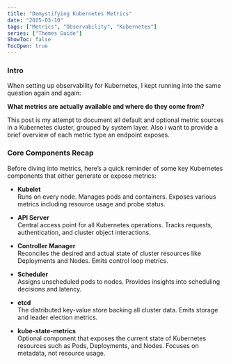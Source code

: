 ```yaml
---
title: "Demystifying Kubernetes Metrics"
date: "2025-03-10"
tags: ["Metrics", "Observability", "Kubernetes"]
series: ["Themes Guide"]
ShowToc: false
TocOpen: true   
---
```


### Intro

When setting up observability for Kubernetes, I kept running into the same question again and again:

**What metrics are actually available and where do they come from?** 

This post is my attempt to document all default and optional metric sources in a Kubernetes cluster, grouped by system layer. Also i want to provide a brief overview of each metric type an endpoint exposes.

### Core Components Recap

Before diving into metrics, here’s a quick reminder of some key Kubernetes components that either generate or expose metrics:

- **Kubelet**  
    Runs on every node. Manages pods and containers. Exposes various metrics including resource usage and probe status.

- **API Server**  
  Central access point for all Kubernetes operations. Tracks requests, authentication, and cluster object interactions.

- **Controller Manager**  
  Reconciles the desired and actual state of cluster resources like Deployments and Nodes. Emits control loop metrics.

- **Scheduler**  
  Assigns unscheduled pods to nodes. Provides insights into scheduling decisions and latency.

- **etcd**  
  The distributed key-value store backing all cluster data. Emits storage and leader election metrics.

- **kube-state-metrics**  
  Optional component that exposes the current state of Kubernetes resources such as Pods, Deployments, and Nodes. Focuses on metadata, not resource usage.